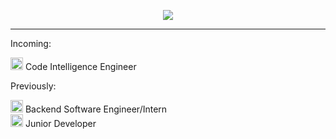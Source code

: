 <p align="center">
  <img style="max-width: 300px; max-height: 300px;"  src="https://strum355.netsoc.co/kotlin/css/kotlin-rounded.png">
</p>

---

Incoming:

<a href="https://about.sourcegraph.com"><img style="object-position: 0 2px;"  width=20 height=20 src="https://img.stackshare.io/service/2594/preview.png"></a> <span>Code Intelligence Engineer</span><br/>


Previously:

<a href="https://teamwork.com"><img style="object-position: 0 2px;" width=20 height=20 src="https://avatars3.githubusercontent.com/u/4037476?s=200&v=4"></a> <span>Backend Software Engineer/Intern</span><br/>
<a href="https://cloudcix.com"><img style="object-position: 0 2px;"  width=20 height=20 src="https://avatars0.githubusercontent.com/u/11174628?s=280&v=4"></a> <span>Junior Developer</span><br/>
